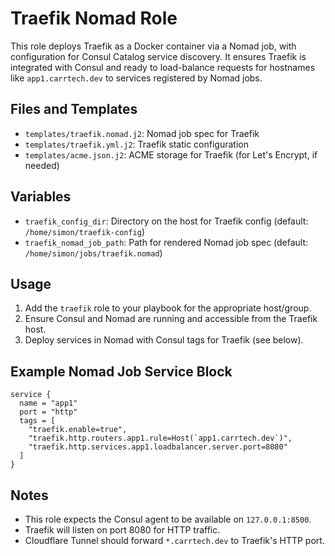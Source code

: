 # Traefik Nomad Role

This role deploys Traefik as a Docker container via a Nomad job, with configuration for Consul Catalog service discovery. It ensures Traefik is integrated with Consul and ready to load-balance requests for hostnames like `app1.carrtech.dev` to services registered by Nomad jobs.

## Files and Templates
- `templates/traefik.nomad.j2`: Nomad job spec for Traefik
- `templates/traefik.yml.j2`: Traefik static configuration
- `templates/acme.json.j2`: ACME storage for Traefik (for Let's Encrypt, if needed)

## Variables
- `traefik_config_dir`: Directory on the host for Traefik config (default: `/home/simon/traefik-config`)
- `traefik_nomad_job_path`: Path for rendered Nomad job spec (default: `/home/simon/jobs/traefik.nomad`)

## Usage
1. Add the `traefik` role to your playbook for the appropriate host/group.
2. Ensure Consul and Nomad are running and accessible from the Traefik host.
3. Deploy services in Nomad with Consul tags for Traefik (see below).

## Example Nomad Job Service Block
```
service {
  name = "app1"
  port = "http"
  tags = [
    "traefik.enable=true",
    "traefik.http.routers.app1.rule=Host(`app1.carrtech.dev`)",
    "traefik.http.services.app1.loadbalancer.server.port=8080"
  ]
}
```

## Notes
- This role expects the Consul agent to be available on `127.0.0.1:8500`.
- Traefik will listen on port 8080 for HTTP traffic.
- Cloudflare Tunnel should forward `*.carrtech.dev` to Traefik's HTTP port.
